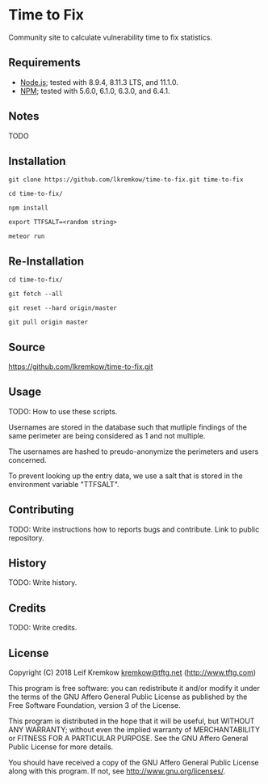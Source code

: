 # Time to Fix

  Community site to calculate vulnerability time to fix statistics.


## Requirements

   * [Node.js](https://nodejs.org/en/); tested with 8.9.4, 8.11.3 LTS, and 11.1.0.
   * [NPM](https://www.npmjs.com); tested with 5.6.0, 6.1.0, 6.3.0, and 6.4.1.


## Notes

   TODO


## Installation

   `git clone https://github.com/lkremkow/time-to-fix.git time-to-fix`

   `cd time-to-fix/`

   `npm install`

   `export TTFSALT=<random string>`

   `meteor run`


## Re-Installation

   `cd time-to-fix/`

   `git fetch --all`

   `git reset --hard origin/master`

   `git pull origin master`


## Source

   https://github.com/lkremkow/time-to-fix.git


## Usage

   TODO: How to use these scripts.

   Usernames are stored in the database such that mutliple findings of the same perimeter are being considered as 1 and not multiple.

   The usernames are hashed to preudo-anonymize the perimeters and users concerned.

   To prevent looking up the entry data, we use a salt that is stored in the environment variable "TTFSALT".


## Contributing

   TODO: Write instructions how to reports bugs and contribute. Link to public repository.


## History

   TODO: Write history.


## Credits

   TODO: Write credits.


## License

   Copyright (C) 2018 Leif Kremkow <kremkow@tftg.net> (http://www.tftg.com)

   This program is free software: you can redistribute it and/or modify it under the terms of the GNU Affero General Public License as published by the Free Software Foundation, version 3 of the License.

   This program is distributed in the hope that it will be useful, but WITHOUT ANY WARRANTY; without even the implied warranty of MERCHANTABILITY or FITNESS FOR A PARTICULAR PURPOSE. See the GNU Affero General Public License for more details.

   You should have received a copy of the GNU Affero General Public License along with this program. If not, see <http://www.gnu.org/licenses/>.
